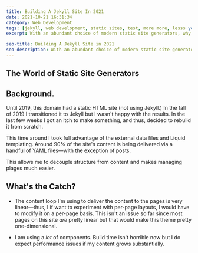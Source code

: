 ```yaml
---
title: Building A Jekyll Site In 2021
date: 2021-10-21 16:31:34
category: Web Development
tags: [jekyll, web development, static sites, test, more more, lesss yes]
excerpt: With an abundant choice of modern static site generators, why would someone still use Jekyll in 2021?

seo-title: Building A Jekyll Site in 2021
seo-description: With an abundant choice of modern static site generators, why would someone still use Jekyll in 2021? 
---
```

## The World of Static Site Generators


## Background.
Until 2019, this domain had a static HTML site (not using Jekyll.) In the fall of 2019 I transitioned it to Jekyll but I wasn't happy with the results. In the last few weeks I got an itch to make something, and thus, decided to rebuild it from scratch. 

This time around I took full advantage of the external data files and Liquid templating. Around 90% of the site's content is being delivered via a handful of YAML files&mdash;with the exception of posts. 

This allows me to decouple structure from content and makes managing plages much easier. 

## What's the Catch?
- The content loop I'm using to deliver the content to the pages is very linear&mdash;thus, I if want to experiment with per-page layouts, I would have to modify it on a per-page basis. This isn't an issue so far since most pages on this site <em>are</em> pretty linear but that would make this theme pretty one-dimensional.
    
- I am using a <em>lot</em> of components. Build time isn't horrible now but I do expect performance issues if my content grows substantially. 
